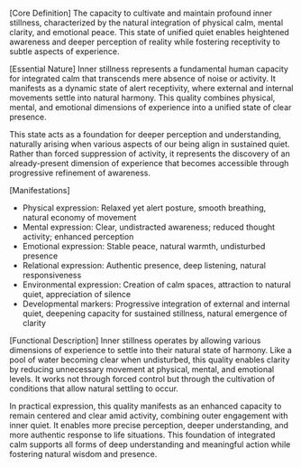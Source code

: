 [Core Definition]
The capacity to cultivate and maintain profound inner stillness, characterized by the natural integration of physical calm, mental clarity, and emotional peace. This state of unified quiet enables heightened awareness and deeper perception of reality while fostering receptivity to subtle aspects of experience.

[Essential Nature]
Inner stillness represents a fundamental human capacity for integrated calm that transcends mere absence of noise or activity. It manifests as a dynamic state of alert receptivity, where external and internal movements settle into natural harmony. This quality combines physical, mental, and emotional dimensions of experience into a unified state of clear presence.

This state acts as a foundation for deeper perception and understanding, naturally arising when various aspects of our being align in sustained quiet. Rather than forced suppression of activity, it represents the discovery of an already-present dimension of experience that becomes accessible through progressive refinement of awareness.

[Manifestations]
- Physical expression: Relaxed yet alert posture, smooth breathing, natural economy of movement
- Mental expression: Clear, undistracted awareness; reduced thought activity; enhanced perception
- Emotional expression: Stable peace, natural warmth, undisturbed presence
- Relational expression: Authentic presence, deep listening, natural responsiveness
- Environmental expression: Creation of calm spaces, attraction to natural quiet, appreciation of silence
- Developmental markers: Progressive integration of external and internal quiet, deepening capacity for sustained stillness, natural emergence of clarity

[Functional Description]
Inner stillness operates by allowing various dimensions of experience to settle into their natural state of harmony. Like a pool of water becoming clear when undisturbed, this quality enables clarity by reducing unnecessary movement at physical, mental, and emotional levels. It works not through forced control but through the cultivation of conditions that allow natural settling to occur.

In practical expression, this quality manifests as an enhanced capacity to remain centered and clear amid activity, combining outer engagement with inner quiet. It enables more precise perception, deeper understanding, and more authentic response to life situations. This foundation of integrated calm supports all forms of deep understanding and meaningful action while fostering natural wisdom and presence.
